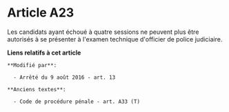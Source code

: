 # Article A23

Les candidats ayant échoué à quatre sessions ne peuvent plus être autorisés à se présenter à l'examen technique d'officier de
police judiciaire.

**Liens relatifs à cet article**

	**Modifié par**:

	  - Arrêté du 9 août 2016 - art. 13

	**Anciens textes**:

	  - Code de procédure pénale - art. A33 (T)
